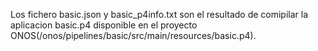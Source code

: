 Los fichero basic.json y basic_p4info.txt son el resultado de comipilar la aplicacion basic.p4 disponible en el proyecto ONOS(/onos/pipelines/basic/src/main/resources/basic.p4).
